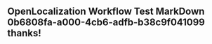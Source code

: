 <properties
ms.topic="hero-topic"
ms.test1="hero-topic"
ms.test2="test"/>

## OpenLocalization Workflow Test MarkDown 0b6808fa-a000-4cb6-adfb-b38c9f041099 thanks!
